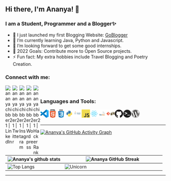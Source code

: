## Hi there, I'm Ananya! 👋

### I am a Student, Programmer and a Blogger✨

- 🔭 I just launched my first Blogging Website: [GoBlogger](https://ananyachibber21.github.io/GoBlogger.github.io/)
- 🌱 I’m currently learning Java, Python and Javascript.
- 👯 I’m looking forward to get some good internships.
- 🥅 2022 Goals: Contribute more to Open Source projects.
- ⚡ Fun fact: My extra hobbies include Travel Blogging and Poetry Creation.

### Connect with me:

[<img align="left" alt="ananyachibber21 | LinkedIn" width="22px" src="https://cdn.jsdelivr.net/npm/simple-icons@v3/icons/linkedin.svg" />](https://www.linkedin.com/in/ananya-chibber-4291161bb/)
[<img align="left" alt="ananyachibber21 | Twitter" width="22px" src="https://cdn.jsdelivr.net/npm/simple-icons@v3/icons/twitter.svg" />](https://twitter.com/Ananya89509781)
[<img align="left" alt="ananyachibber21 | Instagram" width="22px" src="https://cdn.jsdelivr.net/npm/simple-icons@v3/icons/instagram.svg" />](https://www.instagram.com/ananya_unique21/)
[<img align="left" alt="ananyachibber21 | Wordpress" width="22px" src="https://cdn.jsdelivr.net/npm/simple-icons@v3/icons/wordpress.svg" />](https://wordpress.com/view/mygoldensparks.wordpress.com)
[<img align="left" alt="ananyachibber21 | HackerRank" width="22px" src="https://cdn.jsdelivr.net/npm/simple-icons@v3/icons/hackerrank.svg" />](https://www.hackerrank.com/ananya20csu205)

<br />

### Languages and Tools:

[<img align="left" alt="Visual Studio Code" width="26px" src="https://raw.githubusercontent.com/github/explore/80688e429a7d4ef2fca1e82350fe8e3517d3494d/topics/visual-studio-code/visual-studio-code.png" />](https://www.youtube.com/channel/UCUz9AujtXw9QT3ztycomZqQ)
[<img align="left" alt="HTML5" width="26px" src="https://raw.githubusercontent.com/github/explore/80688e429a7d4ef2fca1e82350fe8e3517d3494d/topics/html/html.png" />](https://www.youtube.com/channel/UCUz9AujtXw9QT3ztycomZqQ)
[<img align="left" alt="CSS3" width="26px" src="https://raw.githubusercontent.com/github/explore/80688e429a7d4ef2fca1e82350fe8e3517d3494d/topics/css/css.png" />](https://www.youtube.com/channel/UCUz9AujtXw9QT3ztycomZqQ)
[<img align="left" alt="Python" width="26px" src="https://raw.githubusercontent.com/github/explore/80688e429a7d4ef2fca1e82350fe8e3517d3494d/topics/python/python.png" />](https://www.youtube.com/channel/UCUz9AujtXw9QT3ztycomZqQ)
[<img align="left" alt="Java" width="26px" src="https://raw.githubusercontent.com/github/explore/80688e429a7d4ef2fca1e82350fe8e3517d3494d/topics/java/java.png" />](https://www.youtube.com/channel/UCUz9AujtXw9QT3ztycomZqQ)
[<img align="left" alt="JavaScript" width="26px" src="https://raw.githubusercontent.com/github/explore/80688e429a7d4ef2fca1e82350fe8e3517d3494d/topics/javascript/javascript.png" />](https://www.youtube.com/channel/UCUz9AujtXw9QT3ztycomZqQ)
[<img align="left" alt="React" width="26px" src="https://raw.githubusercontent.com/github/explore/80688e429a7d4ef2fca1e82350fe8e3517d3494d/topics/react/react.png" />](https://www.youtube.com/channel/UCUz9AujtXw9QT3ztycomZqQ)
[<img align="left" alt="MySQL" width="26px" src="https://raw.githubusercontent.com/github/explore/80688e429a7d4ef2fca1e82350fe8e3517d3494d/topics/mysql/mysql.png" />](https://www.youtube.com/channel/UCUz9AujtXw9QT3ztycomZqQ)
[<img align="left" alt="Git" width="26px" src="https://raw.githubusercontent.com/github/explore/80688e429a7d4ef2fca1e82350fe8e3517d3494d/topics/git/git.png" />](https://www.youtube.com/channel/UCUz9AujtXw9QT3ztycomZqQ)
[<img align="left" alt="GitHub" width="26px" src="https://raw.githubusercontent.com/github/explore/78df643247d429f6cc873026c0622819ad797942/topics/github/github.png" />](https://www.youtube.com/channel/UCUz9AujtXw9QT3ztycomZqQ)
[<img align="left" alt="Terminal" width="26px" src="https://raw.githubusercontent.com/github/explore/80688e429a7d4ef2fca1e82350fe8e3517d3494d/topics/terminal/terminal.png" />](https://www.youtube.com/channel/UCUz9AujtXw9QT3ztycomZqQ)
[<img align="left" alt="Wordpress" width="26px" src="https://raw.githubusercontent.com/github/explore/80688e429a7d4ef2fca1e82350fe8e3517d3494d/topics/wordpress/wordpress.png" />](https://www.youtube.com/channel/UCUz9AujtXw9QT3ztycomZqQ)

<br />
<br />

---

[![Ananya's GitHub Activity Graph](https://activity-graph.herokuapp.com/graph?username=ananyachibber21&theme=tokyonight)](https://git.io/praveenscience)

| ![Ananya's github stats](https://github-readme-stats.vercel.app/api?username=ananyachibber21&show_icons=true&theme=tokyonight) | ![Ananya GitHub Streak](https://github-readme-streak-stats.herokuapp.com/?user=ananyachibber21&theme=tokyonight) |
| --- | --- |
| ![Top Langs](https://github-readme-stats.vercel.app/api/top-langs/?username=ananyachibber21&theme=tokyonight) | <img align="right" width=300px alt="Unicorn" src="https://c.tenor.com/GN73MKBawZYAAAAi/busy-cute.gif" /> |

<!-- ### 📕 Latest Blog Posts

<!-- BLOG-POST-LIST:START -->
<!-- - [Traveling changes us in the way that we can grow to the fullest.](https://www.linkedin.com/feed/update/urn:li:activity:6837635256829538304/)
- [Travel Plans in Pandemic](https://www.linkedin.com/feed/update/urn:li:activity:6835452356893794304/)
- [How to follow - Work, Save, Travel, Repeat!](https://www.linkedin.com/posts/ananya-chibber-4291161bb_indiaghumo-travel-fun-activity-6824575103104368640-XDdU)
- [How to Travel Solo!](https://www.linkedin.com/posts/ananya-chibber-4291161bb_indiaghumo-travel-adventure-activity-6820587987794042880-Ab2M)
- [People do not change with time but they change with the priorities they define...](https://wordpress.com/post/mygoldensparks.wordpress.com/24) -->
<!-- BLOG-POST-LIST:END -->

<!-- ➡️ [more blog posts...](https://wordpress.com/view/mygoldensparks.wordpress.com)
 -->
---

